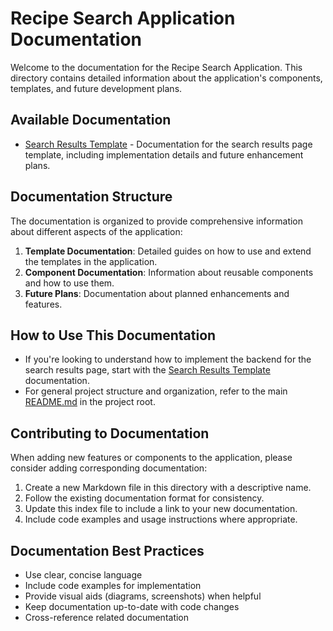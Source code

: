 # Recipe Search Application Documentation

Welcome to the documentation for the Recipe Search Application. This directory contains detailed information about the application's components, templates, and future development plans.

## Available Documentation

- [Search Results Template](./search-results-template.md) - Documentation for the search results page template, including implementation details and future enhancement plans.

## Documentation Structure

The documentation is organized to provide comprehensive information about different aspects of the application:

1. **Template Documentation**: Detailed guides on how to use and extend the templates in the application.
2. **Component Documentation**: Information about reusable components and how to use them.
3. **Future Plans**: Documentation about planned enhancements and features.

## How to Use This Documentation

- If you're looking to understand how to implement the backend for the search results page, start with the [Search Results Template](./search-results-template.md) documentation.
- For general project structure and organization, refer to the main [README.md](../README.md) in the project root.

## Contributing to Documentation

When adding new features or components to the application, please consider adding corresponding documentation:

1. Create a new Markdown file in this directory with a descriptive name.
2. Follow the existing documentation format for consistency.
3. Update this index file to include a link to your new documentation.
4. Include code examples and usage instructions where appropriate.

## Documentation Best Practices

- Use clear, concise language
- Include code examples for implementation
- Provide visual aids (diagrams, screenshots) when helpful
- Keep documentation up-to-date with code changes
- Cross-reference related documentation 